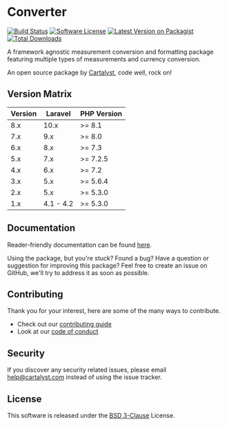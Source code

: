 # Converter

[![Build Status][icon-travis]][link-travis]
[![Software License][icon-license]][link-license]
[![Latest Version on Packagist][icon-version]][link-packagist]
[![Total Downloads][icon-downloads]][link-packagist]

A framework agnostic measurement conversion and formatting package featuring multiple types of measurements and currency conversion.

An open source package by [Cartalyst](https://cartalyst.com), code well, rock on!

## Version Matrix

Version | Laravel   | PHP Version
------- | --------- | ------------
8.x     | 10.x      | >= 8.1
7.x     | 9.x       | >= 8.0
6.x     | 8.x       | >= 7.3
5.x     | 7.x       | >= 7.2.5
4.x     | 6.x       | >= 7.2
3.x     | 5.x       | >= 5.6.4
2.x     | 5.x       | >= 5.3.0
1.x     | 4.1 - 4.2 | >= 5.3.0

## Documentation

Reader-friendly documentation can be found [here][link-docs].

Using the package, but you're stuck? Found a bug? Have a question or suggestion for improving this package? Feel free to create an issue on GitHub, we'll try to address it as soon as possible.

## Contributing

Thank you for your interest, here are some of the many ways to contribute.

- Check out our [contributing guide](/.github/CONTRIBUTING.md)
- Look at our [code of conduct](/.github/CODE_OF_CONDUCT.md)

## Security

If you discover any security related issues, please email help@cartalyst.com instead of using the issue tracker.

## License

This software is released under the [BSD 3-Clause](LICENSE) License.

[link-docs]:      https://cartalyst.com/manual/converter
[link-travis]:    https://travis-ci.com/cartalyst/converter
[link-license]:   https://opensource.org/licenses/MIT
[link-packagist]: https://packagist.org/packages/cartalyst/converter

[icon-travis]:    https://travis-ci.com/cartalyst/converter.svg?branch=8.x
[icon-license]:   https://poser.pugx.org/cartalyst/converter/license
[icon-version]:   https://poser.pugx.org/cartalyst/converter/version
[icon-downloads]: https://poser.pugx.org/cartalyst/converter/downloads
